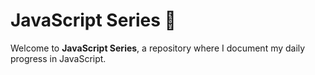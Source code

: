 # JavaScript Series 🚀

Welcome to **JavaScript Series**, a repository where I document my daily progress in JavaScript. 
